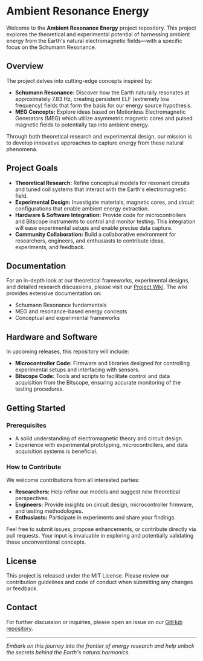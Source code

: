 # Ambient Resonance Energy

Welcome to the **Ambient Resonance Energy** project repository. This project explores the theoretical and experimental potential of harnessing ambient energy from the Earth's natural electromagnetic fields—with a specific focus on the Schumann Resonance.

## Overview

The project delves into cutting-edge concepts inspired by:
- **Schumann Resonance:** Discover how the Earth naturally resonates at approximately 7.83 Hz, creating persistent ELF (extremely low frequency) fields that form the basis for our energy source hypothesis.
- **MEG Concepts:** Explore ideas based on Motionless Electromagnetic Generators (MEG) which utilize asymmetric magnetic cores and pulsed magnetic fields to potentially tap into ambient energy.

Through both theoretical research and experimental design, our mission is to develop innovative approaches to capture energy from these natural phenomena.

## Project Goals

- **Theoretical Research:** Refine conceptual models for resonant circuits and tuned coil systems that interact with the Earth's electromagnetic field.
- **Experimental Design:** Investigate materials, magnetic cores, and circuit configurations that enable ambient energy extraction.
- **Hardware & Software Integration:** Provide code for microcontrollers and Bitscope instruments to control and monitor testing. This integration will ease experimental setups and enable precise data capture.
- **Community Collaboration:** Build a collaborative environment for researchers, engineers, and enthusiasts to contribute ideas, experiments, and feedback.

## Documentation

For an in-depth look at our theoretical frameworks, experimental designs, and detailed research discussions, please visit our [Project Wiki](https://github.com/cleverly87/ambient-resonance-energy/wiki). The wiki provides extensive documentation on:
- Schumann Resonance fundamentals  
- MEG and resonance-based energy concepts  
- Conceptual and experimental frameworks

## Hardware and Software

In upcoming releases, this repository will include:
- **Microcontroller Code:** Firmware and libraries designed for controlling experimental setups and interfacing with sensors.
- **Bitscope Code:** Tools and scripts to facilitate control and data acquisition from the Bitscope, ensuring accurate monitoring of the testing procedures.

## Getting Started

### Prerequisites

- A solid understanding of electromagnetic theory and circuit design.
- Experience with experimental prototyping, microcontrollers, and data acquisition systems is beneficial.

### How to Contribute

We welcome contributions from all interested parties:
- **Researchers:** Help refine our models and suggest new theoretical perspectives.
- **Engineers:** Provide insights on circuit design, microcontroller firmware, and testing methodologies.
- **Enthusiasts:** Participate in experiments and share your findings.

Feel free to submit issues, propose enhancements, or contribute directly via pull requests. Your input is invaluable in exploring and potentially validating these unconventional concepts.

## License

This project is released under the MIT License. Please review our contribution guidelines and code of conduct when submitting any changes or feedback.

## Contact

For further discussion or inquiries, please open an issue on our [GitHub repository](https://github.com/cleverly87/ambient-resonance-energy/issues).

---

*Embark on this journey into the frontier of energy research and help unlock the secrets behind the Earth's natural harmonics.*
